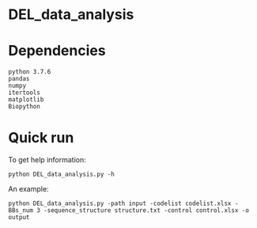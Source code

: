 # DEL_data_analysis
# Dependencies
```
python 3.7.6   
pandas   
numpy   
itertools   
matplotlib   
Biopython   
```
# Quick run
To get help information: 
```
python DEL_data_analysis.py -h 
```
An example:  
```
python DEL_data_analysis.py -path input -codelist codelist.xlsx -BBs_num 3 -sequence_structure structure.txt -control control.xlsx -o output
```
